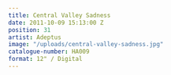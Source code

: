 ```yaml
---
title: Central Valley Sadness
date: 2011-10-09 15:13:00 Z
position: 31
artist: Adeptus
image: "/uploads/central-valley-sadness.jpg"
catalogue-number: HA009
format: 12" / Digital
---
```


